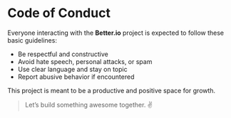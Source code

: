 # Code of Conduct

Everyone interacting with the **Better.io** project is expected to follow these basic guidelines:

- Be respectful and constructive
- Avoid hate speech, personal attacks, or spam
- Use clear language and stay on topic
- Report abusive behavior if encountered

This project is meant to be a productive and positive space for growth.

> Let’s build something awesome together. ✌️
